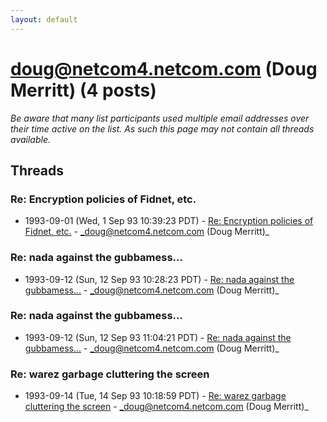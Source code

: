 ```yaml
---
layout: default
---
```


# doug@netcom4.netcom.com (Doug Merritt) (4 posts)

_Be aware that many list participants used multiple email addresses over their time active on the list. As such this page may not contain all threads available._

## Threads

### Re: Encryption policies of Fidnet, etc.
+ 1993-09-01 (Wed, 1 Sep 93 10:39:23 PDT) - [Re: Encryption policies of Fidnet, etc.](/archive/1993/09/25e5eeb68a7095b7232d0f92828f172c502d17d7398e85e3018c838610bd34bb) - _doug@netcom4.netcom.com (Doug Merritt)_

### Re: nada against the gubbamess...
+ 1993-09-12 (Sun, 12 Sep 93 10:28:23 PDT) - [Re: nada against the gubbamess...](/archive/1993/09/b441651803e114f6c38d30d5ad6141a50fe3962ad8e4e220e365a90786c9236b) - _doug@netcom4.netcom.com (Doug Merritt)_

### Re: nada against the gubbamess...
+ 1993-09-12 (Sun, 12 Sep 93 11:04:21 PDT) - [Re: nada against the gubbamess...](/archive/1993/09/66a70773ba2005fe8829ac7f66d97e5bc2b4dd2aa011ef25d673b4284d1a5b51) - _doug@netcom4.netcom.com (Doug Merritt)_

### Re: warez garbage cluttering  the  screen
+ 1993-09-14 (Tue, 14 Sep 93 10:18:59 PDT) - [Re: warez garbage cluttering  the  screen](/archive/1993/09/88f57658706aea2c7423fbfd63c67d4f884c2d92e504694b360be61f3384d79a) - _doug@netcom4.netcom.com (Doug Merritt)_

